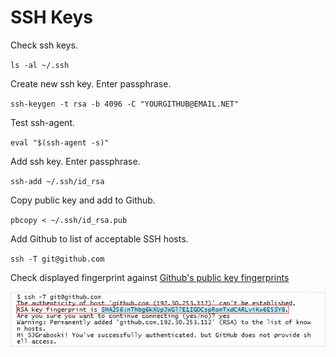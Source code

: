 # SSH Keys

Check ssh keys.

`ls -al ~/.ssh`

Create new ssh key. Enter passphrase.

`ssh-keygen -t rsa -b 4096 -C "YOURGITHUB@EMAIL.NET"`

Test ssh-agent.

`eval "$(ssh-agent -s)"`

Add ssh key. Enter passphrase.

`ssh-add ~/.ssh/id_rsa`

Copy public key and add to Github.

`pbcopy < ~/.ssh/id_rsa.pub`

Add Github to list of acceptable SSH hosts.

`ssh -T git@github.com`

Check displayed fingerprint against [Github's public key fingerprints](https://docs.github.com/en/authentication/keeping-your-account-and-data-secure/githubs-ssh-key-fingerprints)

![Github RSA key fingerprint](images/github-sshfingerprint.png)
